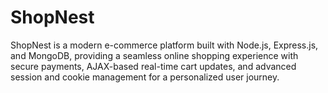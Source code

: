 # ShopNest
ShopNest is a modern e-commerce platform built with Node.js, Express.js, and MongoDB, providing a seamless online shopping experience with secure payments, AJAX-based real-time cart updates, and advanced session and cookie management for a personalized user journey.

